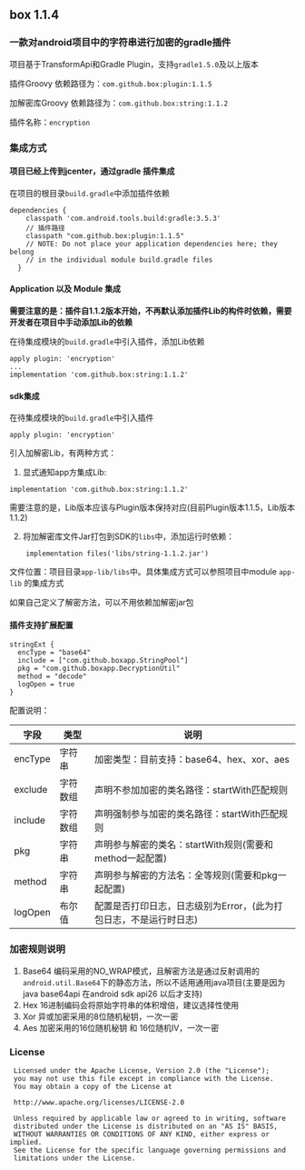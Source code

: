 ## box 1.1.4
### 一款对android项目中的字符串进行加密的gradle插件
项目基于TransformApi和Gradle Plugin，支持`gradle1.5.0`及以上版本

插件Groovy 依赖路径为：`com.github.box:plugin:1.1.5`

加解密库Groovy 依赖路径为：`com.github.box:string:1.1.2`

插件名称：`encryption `

### 集成方式
#### 项目已经上传到jcenter，通过gradle 插件集成
在项目的根目录`build.gradle`中添加插件依赖

```
dependencies {
    classpath 'com.android.tools.build:gradle:3.5.3'
    // 插件路径
    classpath "com.github.box:plugin:1.1.5"
    // NOTE: Do not place your application dependencies here; they belong
    // in the individual module build.gradle files
  }
```

#### Application 以及 Module 集成
**需要注意的是：插件自1.1.2版本开始，不再默认添加插件Lib的构件时依赖，需要开发者在项目中手动添加Lib的依赖**

在待集成模块的`build.gradle`中引入插件，添加Lib依赖

```
apply plugin: 'encryption'
...
implementation 'com.github.box:string:1.1.2'
```


#### sdk集成
在待集成模块的`build.gradle`中引入插件

```
apply plugin: 'encryption'
```

引入加解密Lib，有两种方式：

1. 显式通知app方集成Lib:
```
implementation 'com.github.box:string:1.1.2'
```

需要注意的是，Lib版本应该与Plugin版本保持对应(目前Plugin版本1.1.5，Lib版本1.1.2)

2. 将加解密库文件Jar打包到SDK的`libs`中，添加运行时依赖：

```
    implementation files('libs/string-1.1.2.jar')

```

文件位置：项目目录`app-lib/libs`中。具体集成方式可以参照项目中module `app-lib` 的集成方式

如果自己定义了解密方法，可以不用依赖加解密jar包

#### 插件支持扩展配置

```
stringExt {
  encType = "base64"
  include = ["com.github.boxapp.StringPool"]
  pkg = "com.github.boxapp.DecryptionUtil"
  method = "decode"
  logOpen = true
}
```

配置说明：

字段 | 类型|说明 
----|----|----
encType|字符串|加密类型：目前支持：base64、hex、xor、aes
exclude|字符数组|声明不参加加密的类名路径：startWith匹配规则
include|字符数组|声明强制参与加密的类名路径：startWith匹配规则
pkg|字符串|声明参与解密的类名：startWith规则(需要和method一起配置)
method|字符串|声明参与解密的方法名：全等规则(需要和pkg一起配置)
logOpen|布尔值|配置是否打印日志，日志级别为Error，(此为打包日志，不是运行时日志)


### 加密规则说明
1. Base64 编码采用的NO_WRAP模式，且解密方法是通过反射调用的`android.util.Base64`下的静态方法，所以不适用通用java项目(主要是因为java base64api 在android sdk api26 以后才支持)
2. Hex 16进制编码会将原始字符串的体积增倍，建议选择性使用
3. Xor 异或加密采用的8位随机秘钥，一次一密
4. Aes 加密采用的16位随机秘钥 和 16位随机IV，一次一密

### License
```
 Licensed under the Apache License, Version 2.0 (the "License");
 you may not use this file except in compliance with the License.
 You may obtain a copy of the License at

 http://www.apache.org/licenses/LICENSE-2.0

 Unless required by applicable law or agreed to in writing, software
 distributed under the License is distributed on an "AS IS" BASIS,
 WITHOUT WARRANTIES OR CONDITIONS OF ANY KIND, either express or implied.
 See the License for the specific language governing permissions and
 limitations under the License.
```